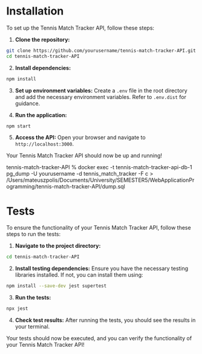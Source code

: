 # Installation

To set up the Tennis Match Tracker API, follow these steps:

1. **Clone the repository:**
  ```sh
  git clone https://github.com/yourusername/tennis-match-tracker-API.git
  cd tennis-match-tracker-API
  ```

2. **Install dependencies:**
  ```sh
  npm install
  ```

3. **Set up environment variables:**
  Create a `.env` file in the root directory and add the necessary environment variables. Refer to `.env.dist` for guidance.

4. **Run the application:**
  ```sh
  npm start
  ```

5. **Access the API:**
  Open your browser and navigate to `http://localhost:3000`.

Your Tennis Match Tracker API should now be up and running!

tennis-match-tracker-API % docker exec -t tennis-match-tracker-api-db-1 pg_dump -U yourusername -d tennis_match_tracker -F c > /Users/mateuszpolis/Documents/University/SEMESTER5/WebApplicationProgramming/tennis-match-tracker-API/dump.sql

# Tests 

To ensure the functionality of your Tennis Match Tracker API, follow these steps to run the tests:

1. **Navigate to the project directory:**
  ```sh
  cd tennis-match-tracker-API
  ```

2. **Install testing dependencies:**
  Ensure you have the necessary testing libraries installed. If not, you can install them using:
  ```sh
  npm install --save-dev jest supertest
  ```

3. **Run the tests:**
  ```sh
  npx jest
  ```

4. **Check test results:**
  After running the tests, you should see the results in your terminal.

Your tests should now be executed, and you can verify the functionality of your Tennis Match Tracker API!
